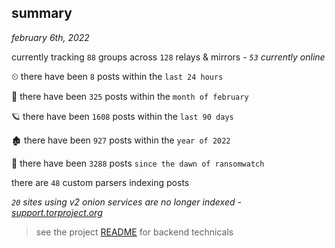 
## summary
_february 6th, 2022_

currently tracking `88` groups across `128` relays & mirrors - _`53` currently online_

⏲ there have been `8` posts within the `last 24 hours`

🦈 there have been `325` posts within the `month of february`

🪐 there have been `1608` posts within the `last 90 days`

🏚 there have been `927` posts within the `year of 2022`

🦕 there have been `3288` posts `since the dawn of ransomwatch`

there are `48` custom parsers indexing posts

_`20` sites using v2 onion services are no longer indexed - [support.torproject.org](https://support.torproject.org/onionservices/v2-deprecation/)_

> see the project [README](https://github.com/thetanz/ransomwatch#ransomwatch--) for backend technicals
